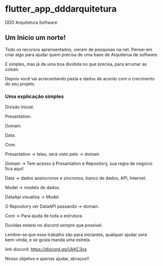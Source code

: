 # flutter_app_dddarquitetura

DDD Arquitetura Software

## Um Inicio um norte!

Todo os recursos aprensentados, vieram de pesquisas na net.
Pensei em criar algo para ajudar quem precisa de uma base de Arquiterua de software.

E simples, mas já da uma boa dividida no que precisa, para arrumar as coisas.

Depois você vai acrecentando pasta e dados de acordo com o crecimento do seu projeto.

### Uma explicação simples

Divisão Inicial:

Presantation.

Domain.

Data.

Core.

Presantation -> telas, será visto pelo -> domain

Domain -> Tem acesso á Presantation e Repository, sua regra de negócio fica aqui!

Data -> dados assincronos e sincronos, banco de dados, API, Internet.

Model -> modelo de dados.

DataApi visualiza -> Model.

O Repository ver DataAPI passando -> domain.

Core -> Para ajuda de toda a estrutura.

Duvidas estarei no discord sempre que possivel.

Lembre-se que esse trabalho são para iniciantes, qualquer ajudar será bem-vinda, e se gosta manda uma estrela.

link discord: https://discord.gg/UkKC3vs

Nosso objetivo e apenas ajudar, abraços!!





